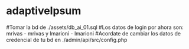 # adaptiveIpsum
#Tomar la bd de ./assets/db_ai_01.sql
#Los datos de login por ahora son: mrivas - mrivas y lmarioni - lmarioni
#Acordate de cambiar los datos de credencial de tu bd en ./admin/api/src/config.php
